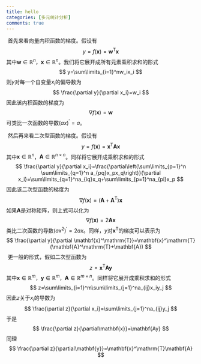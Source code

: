 ```yaml
---
title: hello
categories: [多元统计分析]
comments: true
---
```


​	首先来看向量内积函数的梯度。假设有
$$
y=f(\mathbf{x})=\mathbf{w}^\mathrm{T}\mathbf{x}
$$
其中$\mathbf{w}\in \mathbb{R}^n$，$\mathbf{x}\in \mathbb{R}^n$。我们将它展开成所有元素乘积求和的形式
$$
y=\sum\limits_{i=1}^nw_ix_i
$$
则$y$对每一个自变量$x_i$的偏导数为
$$
\frac{\partial y}{\partial x_i}=w_i
$$
因此该内积函数的梯度为
$$
\nabla f(\mathbf{x})=\mathbf{w}
$$
可类比一次函数的导数$(ax)^{\prime}=a$。

​	然后再来看二次型函数的梯度。假设有
$$
y=f(\mathbf{x})=\mathbf{x}^\mathrm{T}\mathbf{Ax}
$$
其中$\mathbf{x}\in \mathbb{R}^n$，$\mathbf{A}\in \mathbb{R}^{n\times n}$。同样将它展开成乘积求和的形式
$$
\frac{\partial y}{\partial x_i}=\frac{\partial\left(\sum\limits_{p=1}^n \sum\limits_{q=1}^n a_{pq}x_px_q\right)}{\partial x_i}=\sum\limits_{q=1}^na_{iq}x_q+\sum\limits_{p=1}^na_{pi}x_p
$$
因此该二次型函数的梯度为
$$
\nabla f(\mathbf{x})=(\mathbf{A}+\mathbf{A}^\mathrm{T})\mathbf{x}
$$
如果$\mathbf{A}$是对称矩阵，则上式可以化为
$$
\nabla f(\mathbf{x})=2\mathbf{A}\mathbf{x}
$$
类比二次函数的导数$(ax^2)^\prime =2ax$。同样，$y$对$\mathbf{x}^\mathrm{T}$的梯度可以表示为
$$
\frac{\partial y}{\partial \mathbf{x}^\mathrm{T}}=\mathbf{x}^\mathrm{T}(\mathbf{A}^\mathrm{T}+\mathbf{A})
$$
​	更一般的形式，假如二次型函数为
$$
z=\mathbf{x}^\mathrm{T}\mathbf{Ay}
$$
其中$\mathbf{x}\in \mathbb{R}^m$，$\mathbf{y}\in \mathbb{R}^m$，$\mathbf{A}\in \mathbb{R}^{m\times n}$。同样将它展开成乘积求和的形式
$$
z=\sum\limits_{i=1}^m\sum\limits_{j=1}^na_{ij}x_iy_j
$$
因此$z$关于$x_i$的导数为
$$
\frac{\partial z}{\partial x_i}=\sum\limits_{j=1}^na_{ij}y_j
$$
于是
$$
\frac{\partial z}{\partial\mathbf{x}}=\mathbf{Ay}
$$
同理
$$
\frac{\partial z}{\partial\mathbf{y}}=\mathbf{x}^\mathrm{T}\mathbf{A}
$$
